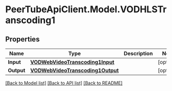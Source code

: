 # PeerTubeApiClient.Model.VODHLSTranscoding1

## Properties

Name | Type | Description | Notes
------------ | ------------- | ------------- | -------------
**Input** | [**VODWebVideoTranscoding1Input**](VODWebVideoTranscoding1Input.md) |  | [optional] 
**Output** | [**VODWebVideoTranscoding1Output**](VODWebVideoTranscoding1Output.md) |  | [optional] 

[[Back to Model list]](../README.md#documentation-for-models) [[Back to API list]](../README.md#documentation-for-api-endpoints) [[Back to README]](../README.md)

